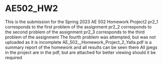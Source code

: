 # AE502_HW2
This is the submission for the Spring 2023 AE 502 Homework Project2
pr2_1 corresponds to the first problem of the assignment
pr2_2 corresponds to the second problem of the assignment
pr2_3 corresponds to the third problem of the assignment
The fourth problem was attempted, but was not uploaded as it is incomplete
AE_502__Homework_Project_2_Yalla.pdf is a summary report of the homework and all results can be seen there
All jpegs in the project are in the pdf, but are attached for better viewing should it be required
